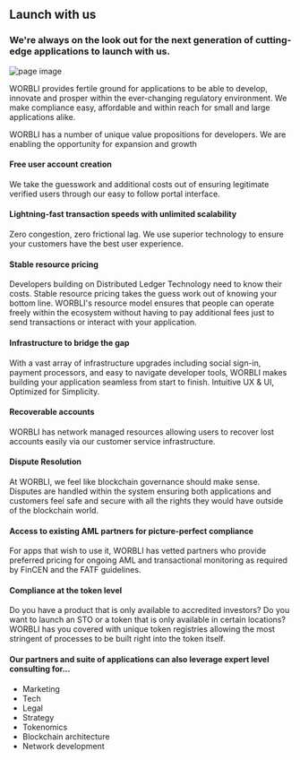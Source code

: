 ## Launch with us
### We're always on the look out for the next generation of cutting-edge applications to launch with us.

![page image](../images/launch.jpg)

WORBLI provides fertile ground for applications to be able to develop, innovate and prosper within the ever-changing regulatory environment. We make compliance easy, affordable and within reach for small and large applications alike.

WORBLI has a number of unique value propositions for developers. We are enabling the opportunity for expansion and growth

#### Free user account creation

We take the guesswork and additional costs out of ensuring legitimate verified users through our easy to follow portal interface.

#### Lightning-fast transaction speeds with unlimited scalability

Zero congestion, zero frictional lag. We use superior technology to ensure your customers have the best user experience.

#### Stable resource pricing

Developers building on Distributed Ledger Technology need to know their costs. Stable resource pricing takes the guess work out of knowing your bottom line. WORBLI's resource model ensures that people can operate freely within the ecosystem without having to pay additional fees just to send transactions or interact with your application.

#### Infrastructure to bridge the gap

With a vast array of infrastructure upgrades including social sign-in, payment processors, and easy to navigate developer tools, WORBLI makes building your application seamless from start to finish. Intuitive UX & UI, Optimized for Simplicity.

#### Recoverable accounts

WORBLI has network managed resources allowing users to recover lost accounts easily via our customer service infrastructure.

#### Dispute Resolution

At WORBLI, we feel like blockchain governance should make sense. Disputes are handled within the system ensuring both applications and customers feel safe and secure with all the rights they would have outside of the blockchain world.

#### Access to existing AML partners for picture-perfect compliance

For apps that wish to use it, WORBLI has vetted partners who provide preferred pricing for ongoing AML and transactional monitoring as required by FinCEN and the FATF guidelines.

#### Compliance at the token level

Do you have a product that is only available to accredited investors? Do you want to launch an STO or a token that is only available in certain locations? WORBLI has you covered with unique token registries allowing the most stringent of processes to be built right into the token itself.

#### Our partners and suite of applications can also leverage expert level consulting for...

-   Marketing
-   Tech
-   Legal
-   Strategy
-   Tokenomics
-   Blockchain architecture
-   Network development
